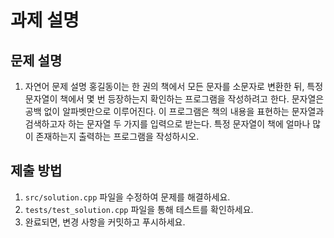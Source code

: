# 과제 설명

## 문제 설명
1. 자연어 문제 설명
홍길동이는 한 권의 책에서 모든 문자를 소문자로 변환한 뒤, 특정 문자열이 책에서 몇 번 등장하는지 확인하는 프로그램을 작성하려고 한다. 문자열은 공백 없이 알파벳만으로 이루어진다. 이 프로그램은 책의 내용을 표현하는 문자열과 검색하고자 하는 문자열 두 가지를 입력으로 받는다. 특정 문자열이 책에 얼마나 많이 존재하는지 출력하는 프로그램을 작성하시오.

## 제출 방법
1. `src/solution.cpp` 파일을 수정하여 문제를 해결하세요.
2. `tests/test_solution.cpp` 파일을 통해 테스트를 확인하세요.
3. 완료되면, 변경 사항을 커밋하고 푸시하세요.

